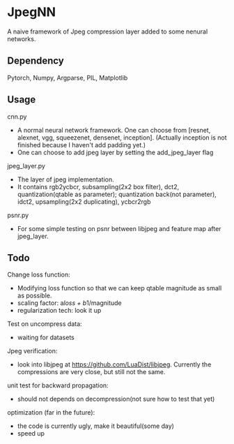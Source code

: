 # JpegNN
A naive framework of Jpeg compression layer added to some nenural networks.

## Dependency
Pytorch, Numpy, Argparse, PIL, Matplotlib

## Usage
cnn.py 
- A normal neural network framework. One can choose from [resnet, alexnet, vgg, squeezenet, densenet, inception]. (Actually inception is not finished because I haven't add padding yet.)
- One can choose to add jpeg layer by setting the add\_jpeg\_layer flag

jpeg\_layer.py
- The layer of jpeg implementation. 
- It contains rgb2ycbcr, subsampling(2x2 box filter), dct2, quantization(qtable as parameter); quantization back(not parameter), idct2, upsampling(2x2 duplicating), ycbcr2rgb

psnr.py
- For some simple testing on psnr between libjpeg and feature map after jpeg\_layer.

## Todo 
Change loss function:
- Modifying loss function so that we can keep qtable magnitude as small as possible.
- scaling factor: a*loss + b*1/magnitude
- regularization tech: look it up

Test on uncompress data:
- waiting for datasets

Jpeg verification:
- look into libjpeg at https://github.com/LuaDist/libjpeg. Currently the compressions are very close, but still not the same. 


unit test for backward propagation:
- should not depends on decompression(not sure how to test that yet)

optimization (far in the future):
- the code is currently ugly, make it beautiful(some day)
- speed up
